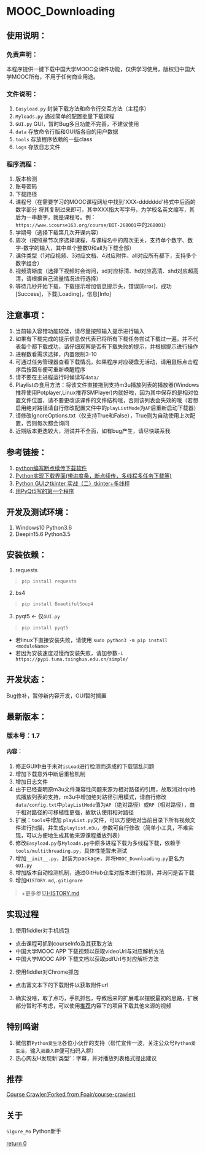 # MOOC_Downloading
## 使用说明：
### 免责声明：
本程序提供一键下载中国大学MOOC全课件功能，仅供学习使用，版权归中国大学MOOC所有，不用于任何商业用途。

### 文件说明：
1. `Easyload.py` 封装下载方法和命令行交互方法（主程序）
2. `Myloads.py` 通过简单的配置批量下载课程
3. `GUI.py` GUI，暂时Bug多且功能不完善，不建议使用
4. `data` 存放命令行版和GUI版各自的用户数据
5. `tools` 存放程序依赖的一些class
6. `logs` 存放日志文件

### 程序流程：
1. 版本检测
2. 账号密码
3. 下载路径
4. 课程号（在需要学习的MOOC课程网址中找到'XXX-ddddddd'格式中后面的数字部分 将其复制过来即可，其中XXX指大写字母，为学校名英文缩写，其后为一串数字，就是课程号。例：`https://www.icourse163.org/course/BIT-268001`中的`268001`）
5. 学期号（选择下载第几次开课内容）
6. 周次（按照章节次序选择课程，与课程名中的周次无关，支持单个数字、数字-数字的输入，其中单个整数0和all为下载全部）
7. 课件类型（1对应视频、3对应文档、4对应附件、all对应所有都下，支持多个数字组合）
8. 视频清晰度（选择下视频时会询问，sd对应标清、hd对应高清、shd对应超高清，请根据自己流量情况进行选择）
9. 等待几秒开始下载，下载提示增加信息提示头，错误[Error]，成功[Success]，下载[Loading]，信息[Info]


## 注意事项：
1. 当前输入容错功能较低，请尽量按照输入提示进行输入
2. 如果有下载完成的提示信息仅代表已将所有下载任务尝试下载过一遍，并不代表每个都下载成功，请仔细观察是否有下载失败的提示，并根据提示进行操作
3. 进程数看需求选择，内置限制3-10
4. 可通过任务管理器查看下载情况，如果程序对应硬盘无活动，请用鼠标点击程序后按回车便可重新唤醒程序
5. 请不要在主进程运行时候读写`data/`
6. Playlistの食用方法：将该文件直接拖到支持m3u播放列表的播放器(Windows推荐使用Potplayer,Linux推荐SMPlayer)内就好啦，因为其中保存的是相对位置文件位置，请不要更改该课件的文件结构哦，否则该列表会失效的哦（若想启用绝对路径请自行修改配置文件中的`playListMode`为`AP`后重新启动下载器）
7. 请修改IgnoreOptions.txt（仅支持True和False），True则为自动使用上次配置，否则每次都会询问
8. 近期版本更迭较大，测试并不全面，如有bug产生，请尽快联系我

## 参考链接：
1. [python编写断点续传下载软件](https://www.leavesongs.com/PYTHON/resume-download-from-break-point-tool-by-python.html)
2. [Python实现下载界面(带进度条，断点续传，多线程多任务下载等)](http://blog.51cto.com/eddy72/2106091)
3. [Python GUI之tkinter 实战（二）tkinter+多线程](https://blog.csdn.net/yingshukun/article/details/78838395)
4. [用PyQt5写的第一个程序](https://www.cnblogs.com/archisama/p/5444032.html)

## 开发及测试环境：
1. Windows10 Python3.6
2. Deepin15.6 Python3.5

## 安装依赖：
1. requests
> `pip install requests`
2. bs4
> `pip install BeautifulSoup4`
3. pyqt5 <- 仅`GUI.py`
> `pip install pyqt5`
* 若linux下直接安装失败，请使用 `sudo python3 -m pip install <moduleName>`
* 若因为安装速度过慢而安装失败，请加参数`-i https://pypi.tuna.tsinghua.edu.cn/simple/`

## 开发状态：
Bug修补，暂停新内容开发，GUI暂时搁置

## 最新版本：
### 版本号：1.7
#### 内容：
1. 修正GUI中由于未对`isLoad`进行检测而造成的下载错乱问题
2. 增加下载意外中断后重检机制
3. 增加日志文件
4. 由于已经查明原m3u文件兼容性问题来源为相对路径的引用，故取消对dpl格式播放列表的支持，m3u中增加绝对路径引用模式，请自行修改`data/config.txt`中`playListMode`值为`AP`（绝对路径）或`RP`（相对路径），由于相对路径的可移植性更强，故默认使用相对路径
5. 扩展：`tools`中增加 `playList.py`文件，可以方便地对当前目录下所有视频文件进行扫描，并生成`playlist.m3u`，参数可自行修改（简单小工具，不难实现，可以方便地生成其他来源课程播放列表）
6. 修改`Easyload.py`与`Myloads.py`中原多进程下载为多线程下载，依赖于`tools/multithreading.py`，具体性能暂未测试
7. 增加`__init__.py`，封装为package，并将`MOOC_Downloading.py`更名为`GUI.py`
8. 增加版本自动检测机制，通过GitHub仓库对版本进行检测，并询问是否下载
9. 增加`HISTORY.md`,`.gitignore`
> +更多参见[HISTORY.md](HISTORY.md)

## 实现过程
1. 使用fiddler对手机抓包
  * 点击课程可抓到courseInfo及其获取方法
  * 中国大学MOOC APP 下载视频以获取videoUrl与对应解析方法
  * 中国大学MOOC APP 下载文档以获取pdfUrl与对应解析方法
2. 使用fiddler对Chrome抓包
  * 点击富文本下的下载附件以获取附件url
3. 确实没啥，取了点巧，手机抓包，导致后来的扩展难以摆脱最初的思路，扩展部分暂时不考虑，可以使用[推荐](#推荐)内容下的项目下载其他来源的视频


## 特别鸣谢
1. 微信群`Python爱生活`各位小伙伴的支持（帮忙宣传一波，关注公众号`Python爱生活`，输入`我要入群`便可扫码入群）
2. 热心网友H发现新‘类型’：字幕，并对播放列表格式提出建议

## 推荐
[Course Crawler(Forked from Foair/course-crawler)](https://github.com/SigureMo/course-crawler)

## 关于
`Sigure_Mo` Python新手

[return 0](#mooc_downloading)